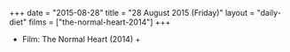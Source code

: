 +++
date = "2015-08-28"
title = "28 August 2015 (Friday)"
layout = "daily-diet"
films = ["the-normal-heart-2014"]
+++


* Film: The Normal Heart (2014) +